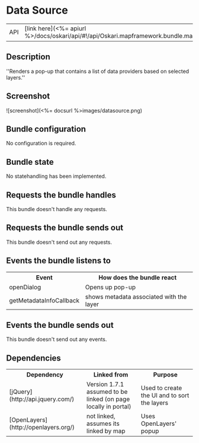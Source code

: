 # Data Source

<table>
  <tr>
    <td>API</td><td>[link here](<%= apiurl %>/docs/oskari/api/#!/api/Oskari.mapframework.bundle.mapmodule.plugin.DataSourcePlugin)</td>
  </tr>
</table>

## Description

''Renders a pop-up that contains a list of data providers based on selected layers.''


## Screenshot

![screenshot](<%= docsurl %>images/datasource.png)

## Bundle configuration

No configuration is required.

## Bundle state

No statehandling has been implemented.

## Requests the bundle handles

This bundle doesn't handle any requests.

## Requests the bundle sends out

This bundle doesn't send out any requests.

## Events the bundle listens to

<table>
  <tr>
    <th>Event</th><th>How does the bundle react</th>
  </tr>
  <tr>
    <td>openDialog</td><td>Opens up pop-up</td>
  </tr>
  <tr>
    <td>getMetadataInfoCallback</td><td>shows metadata associated with the layer</td>
  </tr>
</table>


## Events the bundle sends out

This bundle doesn't send out any events.

## Dependencies

<table>
  <tr>
    <th>Dependency</th><th>Linked from</th><th>Purpose</th>
  </tr>
  <tr>
    <td> [jQuery](http://api.jquery.com/) </td>
    <td> Version 1.7.1 assumed to be linked (on page locally in portal) </td>
    <td> Used to create the UI and to sort the layers</td>
  </tr>
  <tr>
    <td>[OpenLayers](http://openlayers.org/)</td>
    <td>not linked, assumes its linked by map</td>
    <td>Uses OpenLayers' popup</td>
  </tr>
</table>

